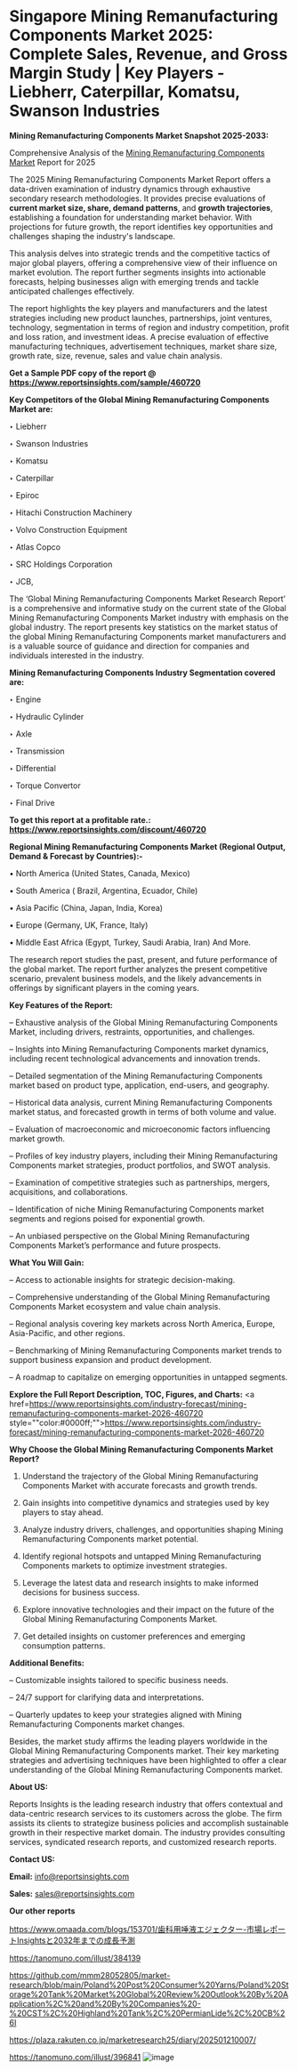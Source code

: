 # Singapore Mining Remanufacturing Components Market 2025: Complete Sales, Revenue, and Gross Margin Study | Key Players - Liebherr, Caterpillar, Komatsu, Swanson Industries

<strong>Mining Remanufacturing Components Market Snapshot 2025-2033:</strong>

Comprehensive Analysis of the <a href=https://www.reportsinsights.com/sample/460720>Mining Remanufacturing Components Market</a> Report for 2025

The 2025 Mining Remanufacturing Components Market Report offers a data-driven examination of industry dynamics through exhaustive secondary research methodologies. It provides precise evaluations of <strong>current market size, share, demand patterns</strong>, and <strong>growth trajectories</strong>, establishing a foundation for understanding market behavior. With projections for future growth, the report identifies key opportunities and challenges shaping the industry's landscape.

This analysis delves into strategic trends and the competitive tactics of major global players, offering a comprehensive view of their influence on market evolution. The report further segments insights into actionable forecasts, helping businesses align with emerging trends and tackle anticipated challenges effectively.

The report highlights the key players and manufacturers and the latest strategies including new product launches, partnerships, joint ventures, technology, segmentation in terms of region and industry competition, profit and loss ration, and investment ideas. A precise evaluation of effective manufacturing techniques, advertisement techniques, market share size, growth rate, size, revenue, sales and value chain analysis.

<strong>Get a Sample PDF copy of the report @ <a href=https://www.reportsinsights.com/sample/460720 style=color:#0000ff;>https://www.reportsinsights.com/sample/460720</a></strong>

<strong>Key Competitors of the Global Mining Remanufacturing Components Market are:</strong>

‣ Liebherr

‣ Swanson Industries

‣ Komatsu

‣ Caterpillar

‣ Epiroc

‣ Hitachi Construction Machinery

‣ Volvo Construction Equipment

‣ Atlas Copco

‣ SRC Holdings Corporation

‣ JCB,

The ‘Global Mining Remanufacturing Components Market Research Report’ is a comprehensive and informative study on the current state of the Global Mining Remanufacturing Components Market industry with emphasis on the global industry. The report presents key statistics on the market status of the global Mining Remanufacturing Components market manufacturers and is a valuable source of guidance and direction for companies and individuals interested in the industry.

<strong>Mining Remanufacturing Components Industry Segmentation covered are:</strong>

‣ Engine

‣ Hydraulic Cylinder

‣ Axle

‣ Transmission

‣ Differential

‣ Torque Convertor

‣ Final Drive

<strong>To get this report at a profitable rate.: <a href=https://www.reportsinsights.com/discount/460720 style=color:#0000ff;>https://www.reportsinsights.com/discount/460720</a></strong>

<strong>Regional Mining Remanufacturing Components Market (Regional Output, Demand &amp; Forecast by Countries):-</strong>

• North America (United States, Canada, Mexico)

• South America ( Brazil, Argentina, Ecuador, Chile)

• Asia Pacific (China, Japan, India, Korea)

• Europe (Germany, UK, France, Italy)

• Middle East Africa (Egypt, Turkey, Saudi Arabia, Iran) And More.

The research report studies the past, present, and future performance of the global market. The report further analyzes the present competitive scenario, prevalent business models, and the likely advancements in offerings by significant players in the coming years.

<strong>Key Features of the Report:</strong>

– Exhaustive analysis of the Global Mining Remanufacturing Components Market, including drivers, restraints, opportunities, and challenges.

– Insights into Mining Remanufacturing Components market dynamics, including recent technological advancements and innovation trends.

– Detailed segmentation of the Mining Remanufacturing Components market based on product type, application, end-users, and geography.

– Historical data analysis, current Mining Remanufacturing Components market status, and forecasted growth in terms of both volume and value.

– Evaluation of macroeconomic and microeconomic factors influencing market growth.

– Profiles of key industry players, including their Mining Remanufacturing Components market strategies, product portfolios, and SWOT analysis.

– Examination of competitive strategies such as partnerships, mergers, acquisitions, and collaborations.

– Identification of niche Mining Remanufacturing Components market segments and regions poised for exponential growth.

– An unbiased perspective on the Global Mining Remanufacturing Components Market’s performance and future prospects.

<strong>What You Will Gain:</strong>

– Access to actionable insights for strategic decision-making.

– Comprehensive understanding of the Global Mining Remanufacturing Components Market ecosystem and value chain analysis.

– Regional analysis covering key markets across North America, Europe, Asia-Pacific, and other regions.

– Benchmarking of Mining Remanufacturing Components market trends to support business expansion and product development.

– A roadmap to capitalize on emerging opportunities in untapped segments.

<strong>Explore the Full Report Description, TOC, Figures, and Charts:</strong>
<a href=https://www.reportsinsights.com/industry-forecast/mining-remanufacturing-components-market-2026-460720 style=""color:#0000ff;"">https://www.reportsinsights.com/industry-forecast/mining-remanufacturing-components-market-2026-460720</a>

<strong>Why Choose the Global Mining Remanufacturing Components Market Report?</strong>

1. Understand the trajectory of the Global Mining Remanufacturing Components Market with accurate forecasts and growth trends.

2. Gain insights into competitive dynamics and strategies used by key players to stay ahead.

3. Analyze industry drivers, challenges, and opportunities shaping Mining Remanufacturing Components market potential.

4. Identify regional hotspots and untapped Mining Remanufacturing Components markets to optimize investment strategies.

5. Leverage the latest data and research insights to make informed decisions for business success.

6. Explore innovative technologies and their impact on the future of the Global Mining Remanufacturing Components Market.

7. Get detailed insights on customer preferences and emerging consumption patterns.

<strong>Additional Benefits:</strong>

– Customizable insights tailored to specific business needs.

– 24/7 support for clarifying data and interpretations.

– Quarterly updates to keep your strategies aligned with Mining Remanufacturing Components market changes.

Besides, the market study affirms the leading players worldwide in the Global Mining Remanufacturing Components market. Their key marketing strategies and advertising techniques have been highlighted to offer a clear understanding of the Global Mining Remanufacturing Components market.

<strong><strong>About US</strong>:</strong>

Reports Insights is the leading research industry that offers contextual and data-centric research services to its customers across the globe. The firm assists its clients to strategize business policies and accomplish sustainable growth in their respective market domain. The industry provides consulting services, syndicated research reports, and customized research reports.

<strong>Contact US:</strong>

<p class=><b>Email:</b> <a href=mailto:info@reportsinsights.com>info@reportsinsights.com</a></p>
<p class=><b>Sales:</b> <a href=mailto:sales@reportsinsights.com>sales@reportsinsights.com</a></p>

<strong>Our other reports</strong>

<a href=https://www.omaada.com/blogs/153701/歯科用唾液エジェクター-市場レポートInsightsと2032年までの成長予測>https://www.omaada.com/blogs/153701/歯科用唾液エジェクター-市場レポートInsightsと2032年までの成長予測</a>

<a href=https://tanomuno.com/illust/384139>https://tanomuno.com/illust/384139</a>

<a href=https://github.com/mmm28052805/market-research/blob/main/Poland%20Post%20Consumer%20Yarns/Poland%20Storage%20Tank%20Market%20Global%20Review%20Outlook%20By%20Application%2C%20and%20By%20Companies%20-%20CST%2C%20Highland%20Tank%2C%20PermianLide%2C%20CB%26I>https://github.com/mmm28052805/market-research/blob/main/Poland%20Post%20Consumer%20Yarns/Poland%20Storage%20Tank%20Market%20Global%20Review%20Outlook%20By%20Application%2C%20and%20By%20Companies%20-%20CST%2C%20Highland%20Tank%2C%20PermianLide%2C%20CB%26I</a>

<a href=https://plaza.rakuten.co.jp/marketresearch25/diary/202501210007/>https://plaza.rakuten.co.jp/marketresearch25/diary/202501210007/</a>

<a href=https://tanomuno.com/illust/396841>https://tanomuno.com/illust/396841</a>
![image](https://github.com/user-attachments/assets/a5411e37-9c45-4ef3-bd70-c9f9c3f1c1f2)
